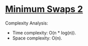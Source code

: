 # [Minimum Swaps 2](https://www.hackerrank.com/challenges/minimum-swaps-2)

Complexity Analysis:
* Time complexity: O(n * log(n)).
* Space complexity: O(n).
